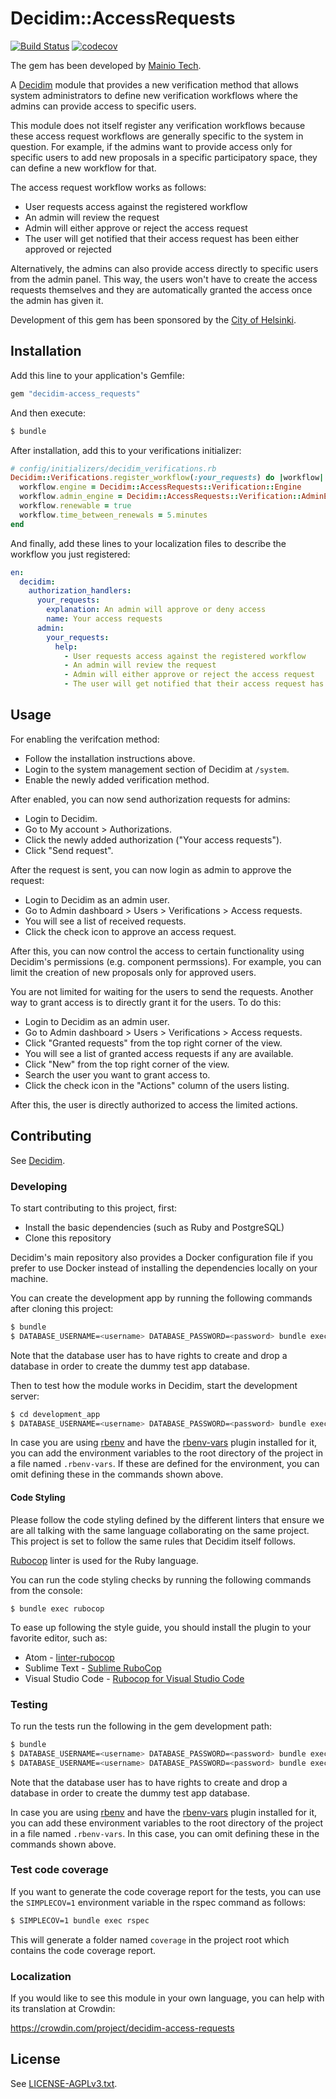 # Decidim::AccessRequests

[![Build Status](https://travis-ci.com/mainio/decidim-module-access_requests.svg?branch=master)](https://travis-ci.com/mainio/decidim-module-access_requests)
[![codecov](https://codecov.io/gh/mainio/decidim-module-access_requests/branch/master/graph/badge.svg)](https://codecov.io/gh/mainio/decidim-module-access_requests)

The gem has been developed by [Mainio Tech](https://www.mainiotech.fi/).

A [Decidim](https://github.com/decidim/decidim) module that provides a new
verification method that allows system administrators to define new verification
workflows where the admins can provide access to specific users.

This module does not itself register any verification workflows because these
access request workflows are generally specific to the system in question. For
example, if the admins want to provide access only for specific users to add
new proposals in a specific participatory space, they can define a new workflow
for that.

The access request workflow works as follows:

- User requests access against the registered workflow
- An admin will review the request
- Admin will either approve or reject the access request
- The user will get notified that their access request has been either approved
  or rejected

Alternatively, the admins can also provide access directly to specific users
from the admin panel. This way, the users won't have to create the access
requests themselves and they are automatically granted the access once the admin
has given it.

Development of this gem has been sponsored by the
[City of Helsinki](https://www.hel.fi/).

## Installation

Add this line to your application's Gemfile:

```ruby
gem "decidim-access_requests"
```

And then execute:

```bash
$ bundle
```

After installation, add this to your verifications initializer:

```ruby
# config/initializers/decidim_verifications.rb
Decidim::Verifications.register_workflow(:your_requests) do |workflow|
  workflow.engine = Decidim::AccessRequests::Verification::Engine
  workflow.admin_engine = Decidim::AccessRequests::Verification::AdminEngine
  workflow.renewable = true
  workflow.time_between_renewals = 5.minutes
end
```

And finally, add these lines to your localization files to describe the workflow
you just registered:

```yaml
en:
  decidim:
    authorization_handlers:
      your_requests:
        explanation: An admin will approve or deny access
        name: Your access requests
      admin:
        your_requests:
          help:
            - User requests access against the registered workflow
            - An admin will review the request
            - Admin will either approve or reject the access request
            - The user will get notified that their access request has been either approved or rejected
```

## Usage

For enabling the verifcation method:

- Follow the installation instructions above.
- Login to the system management section of Decidim at `/system`.
- Enable the newly added verification method.

After enabled, you can now send authorization requests for admins:

- Login to Decidim.
- Go to My account > Authorizations.
- Click the newly added authorization ("Your access requests").
- Click "Send request".

After the request is sent, you can now login as admin to approve the request:

- Login to Decidim as an admin user.
- Go to Admin dashboard > Users > Verifications > Access requests.
- You will see a list of received requests.
- Click the check icon to approve an access request.

After this, you can now control the access to certain functionality using
Decidim's permissions (e.g. component permssions). For example, you can limit
the creation of new proposals only for approved users.

You are not limited for waiting for the users to send the requests. Another way
to grant access is to directly grant it for the users. To do this:

- Login to Decidim as an admin user.
- Go to Admin dashboard > Users > Verifications > Access requests.
- Click "Granted requests" from the top right corner of the view.
- You will see a list of granted access requests if any are available.
- Click "New" from the top right corner of the view.
- Search the user you want to grant access to.
- Click the check icon in the "Actions" column of the users listing.

After this, the user is directly authorized to access the limited actions.

## Contributing

See [Decidim](https://github.com/decidim/decidim).

### Developing

To start contributing to this project, first:

- Install the basic dependencies (such as Ruby and PostgreSQL)
- Clone this repository

Decidim's main repository also provides a Docker configuration file if you
prefer to use Docker instead of installing the dependencies locally on your
machine.

You can create the development app by running the following commands after
cloning this project:

```bash
$ bundle
$ DATABASE_USERNAME=<username> DATABASE_PASSWORD=<password> bundle exec rake development_app
```

Note that the database user has to have rights to create and drop a database in
order to create the dummy test app database.

Then to test how the module works in Decidim, start the development server:

```bash
$ cd development_app
$ DATABASE_USERNAME=<username> DATABASE_PASSWORD=<password> bundle exec rails s
```

In case you are using [rbenv](https://github.com/rbenv/rbenv) and have the
[rbenv-vars](https://github.com/rbenv/rbenv-vars) plugin installed for it, you
can add the environment variables to the root directory of the project in a file
named `.rbenv-vars`. If these are defined for the environment, you can omit
defining these in the commands shown above.

#### Code Styling

Please follow the code styling defined by the different linters that ensure we
are all talking with the same language collaborating on the same project. This
project is set to follow the same rules that Decidim itself follows.

[Rubocop](https://rubocop.readthedocs.io/) linter is used for the Ruby language.

You can run the code styling checks by running the following commands from the
console:

```
$ bundle exec rubocop
```

To ease up following the style guide, you should install the plugin to your
favorite editor, such as:

- Atom - [linter-rubocop](https://atom.io/packages/linter-rubocop)
- Sublime Text - [Sublime RuboCop](https://github.com/pderichs/sublime_rubocop)
- Visual Studio Code - [Rubocop for Visual Studio Code](https://github.com/misogi/vscode-ruby-rubocop)

### Testing

To run the tests run the following in the gem development path:

```bash
$ bundle
$ DATABASE_USERNAME=<username> DATABASE_PASSWORD=<password> bundle exec rake test_app
$ DATABASE_USERNAME=<username> DATABASE_PASSWORD=<password> bundle exec rspec
```

Note that the database user has to have rights to create and drop a database in
order to create the dummy test app database.

In case you are using [rbenv](https://github.com/rbenv/rbenv) and have the
[rbenv-vars](https://github.com/rbenv/rbenv-vars) plugin installed for it, you
can add these environment variables to the root directory of the project in a
file named `.rbenv-vars`. In this case, you can omit defining these in the
commands shown above.

### Test code coverage

If you want to generate the code coverage report for the tests, you can use
the `SIMPLECOV=1` environment variable in the rspec command as follows:

```bash
$ SIMPLECOV=1 bundle exec rspec
```

This will generate a folder named `coverage` in the project root which contains
the code coverage report.

### Localization

If you would like to see this module in your own language, you can help with its
translation at Crowdin:

https://crowdin.com/project/decidim-access-requests

## License

See [LICENSE-AGPLv3.txt](LICENSE-AGPLv3.txt).
